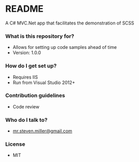 # README #

A C# MVC.Net app that facilitates the demonstration of SCSS

### What is this repository for? ###

* Allows for setting up code samples ahead of time
* Version: 1.0.0


### How do I get set up? ###

* Requires IIS
* Run from Visual Studio 2012+

### Contribution guidelines ###

* Code review

### Who do I talk to? ###

* mr.steven.miller@gmail.com

### License ###

* MIT